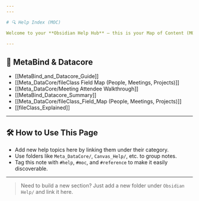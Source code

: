 ```yaml
---
---

# 🔍 Help Index (MOC)

Welcome to your **Obsidian Help Hub** — this is your Map of Content (MOC) for all structured knowledge and how-tos related to your vault.

---
```


## 📁 MetaBind & Datacore

- [[MetaBind_and_Datacore_Guide]]
- [[Meta_DataCore/fileClass Field Map (People, Meetings, Projects)]]
- [[Meta_DataCore/Meeting Attendee Walkthrough]]
- [[MetaBind_Datacore_Summary]]
- [[Meta_DataCore/fileClass_Field_Map (People, Meetings, Projects)]]
- [[fileClass_Explained]]

---

## 🛠 How to Use This Page

- Add new help topics here by linking them under their category.
- Use folders like `Meta_DataCore/`, `Canvas_Help/`, etc. to group notes.
- Tag this note with `#help`, `#moc`, and `#reference` to make it easily discoverable.

---

> Need to build a new section? Just add a new folder under `Obsidian Help/` and link it here.

